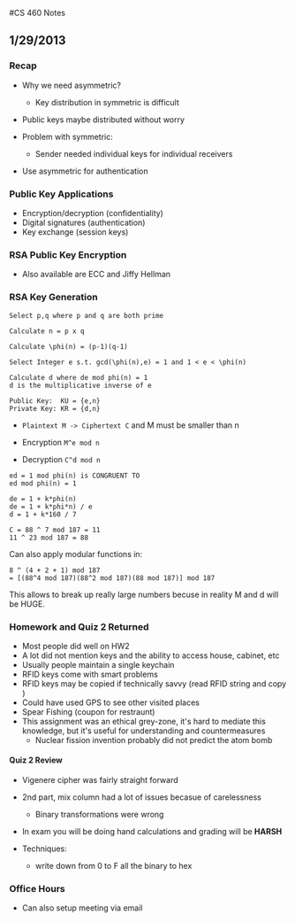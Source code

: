 #CS 460 Notes
## 1/29/2013

### Recap
- Why we need asymmetric?
    - Key distribution in symmetric is difficult

- Public keys maybe distributed without worry
- Problem with symmetric:
    - Sender  needed individual keys for individual receivers 
- Use asymmetric for authentication 

### Public Key Applications
- Encryption/decryption (confidentiality)
- Digital signatures (authentication)
- Key exchange (session keys)

### RSA Public Key Encryption
- Also available are ECC and Jiffy Hellman

### RSA Key Generation

```
Select p,q where p and q are both prime

Calculate n = p x q

Calculate \phi(n) = (p-1)(q-1)

Select Integer e s.t. gcd(\phi(n),e) = 1 and 1 < e < \phi(n)

Calculate d where de mod phi(n) = 1
d is the multiplicative inverse of e 

Public Key:  KU = {e,n}
Private Key: KR = {d,n}
```

- ``Plaintext M -> Ciphertext C`` and M must be smaller than n 

- Encryption `` M^e mod n ``
- Decryption ``C^d mod n`` 


```
ed = 1 mod phi(n) is CONGRUENT TO
ed mod phi(n) = 1

de = 1 + k*phi(n)
de = 1 + k*phi*n) / e
d = 1 + k*160 / 7 
```


```
C = 88 ^ 7 mod 187 = 11 
11 ^ 23 mod 187 = 88 
```

Can also apply modular functions in:


```
8 ^ (4 + 2 + 1) mod 187
= [(88^4 mod 187)(88^2 mod 187)(88 mod 187)] mod 187 
```

This allows to break up really large numbers becuse in reality M and d will be HUGE. 


### Homework and Quiz 2 Returned
- Most people did well on HW2 
- A lot did not mention keys and the ability to access house, cabinet, etc 
- Usually people maintain a single keychain 
- RFID keys come with smart problems
- RFID keys may be copied if technically savvy (read RFID string and copy ) 
- Could have used GPS to see other visited places
- Spear Fishing (coupon for restraunt) 
- This assignment was an ethical grey-zone, it's hard to mediate this knowledge, but it's useful for understanding and countermeasures 
    - Nuclear fission invention probably did not predict the atom bomb 

#### Quiz 2 Review
- Vigenere cipher was fairly straight forward
- 2nd part, mix column had a lot of issues becasue of carelessness

    - Binary transformations were wrong
    
- In exam you will be doing hand calculations and grading will be **HARSH**
- Techniques:
    - write down from 0 to F all the binary to hex 
    
### Office Hours
- Can also setup meeting via email

